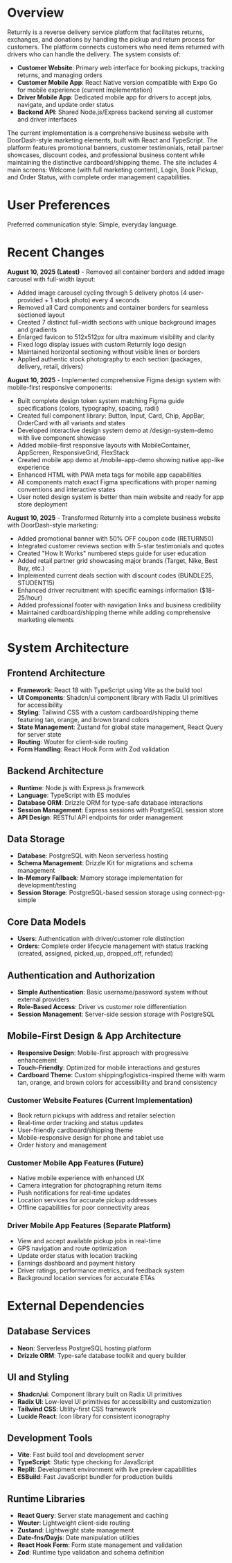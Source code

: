 # Overview

Returnly is a reverse delivery service platform that facilitates returns, exchanges, and donations by handling the pickup and return process for customers. The platform connects customers who need items returned with drivers who can handle the delivery. The system consists of:

- **Customer Website**: Primary web interface for booking pickups, tracking returns, and managing orders
- **Customer Mobile App**: React Native version compatible with Expo Go for mobile experience (current implementation)
- **Driver Mobile App**: Dedicated mobile app for drivers to accept jobs, navigate, and update order status
- **Backend API**: Shared Node.js/Express backend serving all customer and driver interfaces

The current implementation is a comprehensive business website with DoorDash-style marketing elements, built with React and TypeScript. The platform features promotional banners, customer testimonials, retail partner showcases, discount codes, and professional business content while maintaining the distinctive cardboard/shipping theme. The site includes 4 main screens: Welcome (with full marketing content), Login, Book Pickup, and Order Status, with complete order management capabilities.

# User Preferences

Preferred communication style: Simple, everyday language.

# Recent Changes

**August 10, 2025 (Latest)** - Removed all container borders and added image carousel with full-width layout:
- Added image carousel cycling through 5 delivery photos (4 user-provided + 1 stock photo) every 4 seconds
- Removed all Card components and container borders for seamless sectioned layout
- Created 7 distinct full-width sections with unique background images and gradients
- Enlarged favicon to 512x512px for ultra maximum visibility and clarity
- Fixed logo display issues with custom Returnly logo design
- Maintained horizontal sectioning without visible lines or borders
- Applied authentic stock photography to each section (packages, delivery, retail, drivers)

**August 10, 2025** - Implemented comprehensive Figma design system with mobile-first responsive components:
- Built complete design token system matching Figma guide specifications (colors, typography, spacing, radii)
- Created full component library: Button, Input, Card, Chip, AppBar, OrderCard with all variants and states
- Developed interactive design system demo at /design-system-demo with live component showcase
- Added mobile-first responsive layouts with MobileContainer, AppScreen, ResponsiveGrid, FlexStack
- Created mobile app demo at /mobile-app-demo showing native app-like experience
- Enhanced HTML with PWA meta tags for mobile app capabilities
- All components match exact Figma specifications with proper naming conventions and interactive states
- User noted design system is better than main website and ready for app store deployment

**August 10, 2025** - Transformed Returnly into a complete business website with DoorDash-style marketing:
- Added promotional banner with 50% OFF coupon code (RETURN50)
- Integrated customer reviews section with 5-star testimonials and quotes
- Created "How It Works" numbered steps guide for user education
- Added retail partner grid showcasing major brands (Target, Nike, Best Buy, etc.)
- Implemented current deals section with discount codes (BUNDLE25, STUDENT15)
- Enhanced driver recruitment with specific earnings information ($18-25/hour)
- Added professional footer with navigation links and business credibility
- Maintained cardboard/shipping theme while adding comprehensive marketing elements

# System Architecture

## Frontend Architecture
- **Framework**: React 18 with TypeScript using Vite as the build tool
- **UI Components**: Shadcn/ui component library with Radix UI primitives for accessibility
- **Styling**: Tailwind CSS with a custom cardboard/shipping theme featuring tan, orange, and brown brand colors
- **State Management**: Zustand for global state management, React Query for server state
- **Routing**: Wouter for client-side routing
- **Form Handling**: React Hook Form with Zod validation

## Backend Architecture
- **Runtime**: Node.js with Express.js framework
- **Language**: TypeScript with ES modules
- **Database ORM**: Drizzle ORM for type-safe database interactions
- **Session Management**: Express sessions with PostgreSQL session store
- **API Design**: RESTful API endpoints for order management

## Data Storage
- **Database**: PostgreSQL with Neon serverless hosting
- **Schema Management**: Drizzle Kit for migrations and schema management
- **In-Memory Fallback**: Memory storage implementation for development/testing
- **Session Storage**: PostgreSQL-based session storage using connect-pg-simple

## Core Data Models
- **Users**: Authentication with driver/customer role distinction
- **Orders**: Complete order lifecycle management with status tracking (created, assigned, picked_up, dropped_off, refunded)

## Authentication and Authorization
- **Simple Authentication**: Basic username/password system without external providers
- **Role-Based Access**: Driver vs customer role differentiation
- **Session Management**: Server-side session storage with PostgreSQL

## Mobile-First Design & App Architecture
- **Responsive Design**: Mobile-first approach with progressive enhancement
- **Touch-Friendly**: Optimized for mobile interactions and gestures
- **Cardboard Theme**: Custom shipping/logistics-inspired theme with warm tan, orange, and brown colors for accessibility and brand consistency

### Customer Website Features (Current Implementation)
- Book return pickups with address and retailer selection
- Real-time order tracking and status updates
- User-friendly cardboard/shipping theme
- Mobile-responsive design for phone and tablet use
- Order history and management

### Customer Mobile App Features (Future)
- Native mobile experience with enhanced UX
- Camera integration for photographing return items
- Push notifications for real-time updates
- Location services for accurate pickup addresses
- Offline capabilities for poor connectivity areas

### Driver Mobile App Features (Separate Platform)
- View and accept available pickup jobs in real-time
- GPS navigation and route optimization
- Update order status with location tracking
- Earnings dashboard and payment history
- Driver ratings, performance metrics, and feedback system
- Background location services for accurate ETAs

# External Dependencies

## Database Services
- **Neon**: Serverless PostgreSQL hosting platform
- **Drizzle ORM**: Type-safe database toolkit and query builder

## UI and Styling
- **Shadcn/ui**: Component library built on Radix UI primitives
- **Radix UI**: Low-level UI primitives for accessibility and customization
- **Tailwind CSS**: Utility-first CSS framework
- **Lucide React**: Icon library for consistent iconography

## Development Tools
- **Vite**: Fast build tool and development server
- **TypeScript**: Static type checking for JavaScript
- **Replit**: Development environment with live preview capabilities
- **ESBuild**: Fast JavaScript bundler for production builds

## Runtime Libraries
- **React Query**: Server state management and caching
- **Wouter**: Lightweight client-side routing
- **Zustand**: Lightweight state management
- **Date-fns/Dayjs**: Date manipulation utilities
- **React Hook Form**: Form state management and validation
- **Zod**: Runtime type validation and schema definition
